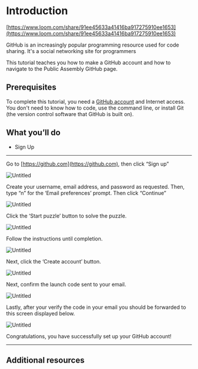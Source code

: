 # **Introduction**

[https://www.loom.com/share/91ee45633a41416ba917275910ee1653](https://www.loom.com/share/91ee45633a41416ba917275910ee1653)

GitHub is an increasingly popular programming resource used for code sharing. It's a social networking site for programmers

This tutorial teaches you how to make a GitHub account and how to navigate to the Public Assembly GitHub page. 

## Prerequisites

To complete this tutorial, you need a [GitHub account](http://github.com/) and Internet access. You don't need to know how to code, use the command line, or install Git (the version control software that GitHub is built on).

## What you’ll do

- Sign Up

---

Go to [https://github.com](https://github.com), then click “Sign up”

![Untitled](https://s3-us-west-2.amazonaws.com/secure.notion-static.com/4d60b761-8aea-48f6-bdb7-a8c16e7fb13d/Untitled.png)

Create your username, email address, and password as requested. Then, type “n” for the ‘Email preferences’ prompt. Then click “Continue” 

![Untitled](https://s3-us-west-2.amazonaws.com/secure.notion-static.com/8525edb5-85a4-4929-a2bf-1f025cf8dadc/Untitled.png)

Click the ‘Start puzzle’ button to solve the puzzle.

![Untitled](https://s3-us-west-2.amazonaws.com/secure.notion-static.com/92fb92c0-eb8b-49fb-9b86-608af321fadb/Untitled.png)

Follow the instructions until completion. 

![Untitled](https://s3-us-west-2.amazonaws.com/secure.notion-static.com/8145bb52-e79d-43c2-b9d4-cc76480bc707/Untitled.png)

Next, click the ‘Create account’ button.

![Untitled](https://s3-us-west-2.amazonaws.com/secure.notion-static.com/8dd085ab-ec22-4eaa-9ed8-ac451c8a2529/Untitled.png)

Next, confirm the launch code sent to your email. 

![Untitled](https://s3-us-west-2.amazonaws.com/secure.notion-static.com/1d754aac-1961-4e8a-96b3-cbab7d61eb88/Untitled.png)

Lastly, after your verify the code in your email you should be forwarded to this screen displayed below. 

![Untitled](https://s3-us-west-2.amazonaws.com/secure.notion-static.com/88db0461-52ae-4675-99d3-4dad964bb3fa/Untitled.png)

Congratulations, you have successfully set up your GitHub account! 

---

## Additional resources